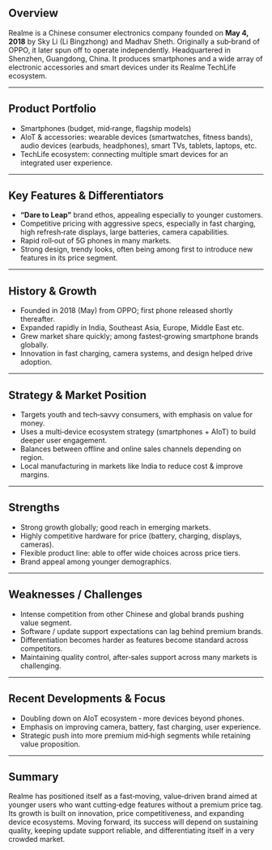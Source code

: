 ## Overview

Realme is a Chinese consumer electronics company founded on **May 4, 2018** by Sky Li (Li Bingzhong) and Madhav Sheth. Originally a sub‑brand of OPPO, it later spun off to operate independently. Headquartered in Shenzhen, Guangdong, China. It produces smartphones and a wide array of electronic accessories and smart devices under its Realme TechLife ecosystem.

---

## Product Portfolio

- Smartphones (budget, mid‑range, flagship models)  
- AIoT & accessories: wearable devices (smartwatches, fitness bands), audio devices (earbuds, headphones), smart TVs, tablets, laptops, etc.  
- TechLife ecosystem: connecting multiple smart devices for an integrated user experience.

---

## Key Features & Differentiators

- **“Dare to Leap”** brand ethos, appealing especially to younger customers.  
- Competitive pricing with aggressive specs, especially in fast charging, high refresh‑rate displays, large batteries, camera capabilities.  
- Rapid roll‑out of 5G phones in many markets.  
- Strong design, trendy looks, often being among first to introduce new features in its price segment.

---

## History & Growth

- Founded in 2018 (May) from OPPO; first phone released shortly thereafter.  
- Expanded rapidly in India, Southeast Asia, Europe, Middle East etc.  
- Grew market share quickly; among fastest‑growing smartphone brands globally.  
- Innovation in fast charging, camera systems, and design helped drive adoption.

---

## Strategy & Market Position

- Targets youth and tech‑savvy consumers, with emphasis on value for money.  
- Uses a multi‑device ecosystem strategy (smartphones + AIoT) to build deeper user engagement.  
- Balances between offline and online sales channels depending on region.  
- Local manufacturing in markets like India to reduce cost & improve margins.

---

## Strengths

- Strong growth globally; good reach in emerging markets.  
- Highly competitive hardware for price (battery, charging, displays, cameras).  
- Flexible product line: able to offer wide choices across price tiers.  
- Brand appeal among younger demographics.

---

## Weaknesses / Challenges

- Intense competition from other Chinese and global brands pushing value segment.  
- Software / update support expectations can lag behind premium brands.  
- Differentiation becomes harder as features become standard across competitors.  
- Maintaining quality control, after‑sales support across many markets is challenging.

---

## Recent Developments & Focus

- Doubling down on AIoT ecosystem ‑ more devices beyond phones.  
- Emphasis on improving camera, battery, fast charging, user experience.  
- Strategic push into more premium mid‑high segments while retaining value proposition.  

---

## Summary

Realme has positioned itself as a fast‑moving, value‑driven brand aimed at younger users who want cutting‑edge features without a premium price tag. Its growth is built on innovation, price competitiveness, and expanding device ecosystems. Moving forward, its success will depend on sustaining quality, keeping update support reliable, and differentiating itself in a very crowded market.

